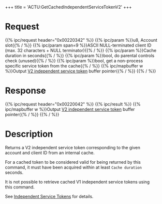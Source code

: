 +++
title = 'ACTU:GetCachedIndependentServiceTokenV2'
+++

# Request

{{% ipc/request header="0x00220342" %}}
{{% ipc/param %}}u8, Account slot{{% / %}}
{{% ipc/param span=9 %}}ASCII NULL-terminated client ID (max. 32 characters + NULL terminator){{% / %}}
{{% ipc/param %}}Cache duration in seconds{{% / %}}
{{% ipc/param %}}bool, do parental controls check (unused){{% / %}}
{{% ipc/param %}}bool, get a non-process specific service token from the cache{{% / %}}
{{% ipc/mapbuffer w %}}Output [V2 independent service token](ACT_Services#v2_independent_service_token "wikilink") buffer pointer{{% / %}}
{{% / %}}

# Response

{{% ipc/request header="0x00220042" %}}
{{% ipc/result %}}
{{% ipc/mapbuffer w %}}Output [V2 independent service token](ACT_Services#v2_independent_service_token "wikilink") buffer pointer{{% / %}}
{{% / %}}

# Description

Returns a V2 independent service token corresponding to the given account and client ID from an internal cache.

For a cached token to be considered valid for being returned by this command, it must have been acquired within at least `Cache duration` seconds.

It is not possible to retrieve cached V1 independent service tokens using this command.

See [Independent Service Tokens](ACT_Services#independent_service_tokens "wikilink") for details.
